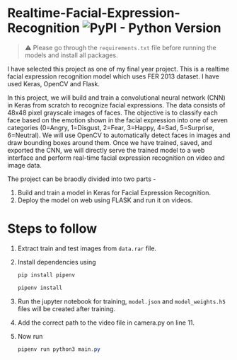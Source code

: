 # Realtime-Facial-Expression-Recognition  ![PyPI - Python Version](https://img.shields.io/pypi/pyversions/spleeter) 

>  :warning:   Please go through the ```requirements.txt``` file before running the models and install all packages.

I have selected this project as one of my final year project. This is a realtime facial expression recognition model which uses FER 2013 dataset. I have used Keras, OpenCV and Flask. 

In this project, we will build and train a convolutional neural network (CNN) in Keras from scratch to recognize facial expressions. The data consists of 48x48 pixel grayscale images of faces. The objective is to classify each face based on the emotion shown in the facial expression into one of seven categories (0=Angry, 1=Disgust, 2=Fear, 3=Happy, 4=Sad, 5=Surprise, 6=Neutral). We will use OpenCV to automatically detect faces in images and draw bounding boxes around them. Once we have trained, saved, and exported the CNN, we will directly serve the trained model to a web interface and perform real-time facial expression recognition on video and image data.

The project can be braodly divided into two parts -
1) Build and train a model in Keras for Facial Expression Recognition.
2) Deploy the model on web using FLASK and run it on videos.

# Steps to follow

1) Extract train and test images from ```data.rar``` file.
2) Install dependencies using

   ```powershell
   pip install pipenv
   ```

   ```powershell
   pipenv install
   ```

3) Run the jupyter notebook for training, ```model.json``` and ```model_weights.h5``` files will be created after training.
4) Add the correct path to the video file in camera.py on line 11.
5) Now run  

   ```powershell
   pipenv run python3 main.py
   ```
